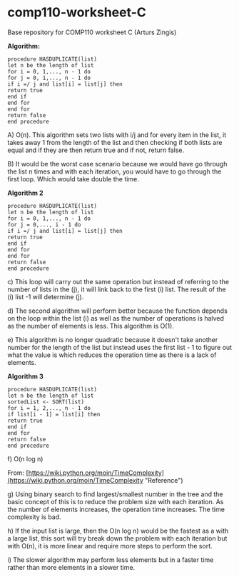 # comp110-worksheet-C
Base repository for COMP110 worksheet C (Arturs Zingis)


**Algorithm:**

	procedure HASDUPLICATE(list)
	let n be the length of list
	for i = 0, 1,..., n - 1 do
	for j = 0, 1,..., n - 1 do
	if i =/ j and list[i] = list[j] then
	return true
	end if
	end for
	end for
	return false
	end procedure


A) O(n). This algorithm sets two lists with i/j and for every item in the list, it takes away 1 from the length of the list and then checking if both lists are equal and if they are then return true and if not, return false. 

B) It would be the worst case scenario because we would have go through the list n times and with each iteration, you would have to go through the first loop. Which would take double the time.

**Algorithm 2**

	procedure HASDUPLICATE(list)
	let n be the length of list
	for i = 0, 1,..., n - 1 do
	for j = 0,..., i - 1 do
	if i =/ j and list[i] = list[j] then
	return true
	end if
	end for
	end for
	return false
	end procedure

c) This loop will carry out the same operation but instead of referring to the number of lists in the (j), it will link back to the first (i) list. The result of the (i) list -1 will determine (j).

d) The second algorithm will perform better because the function depends on the loop within the list (i) as well as the number of operations is halved as the number of elements is less. This algorithm is O(1).

e) This algorithm is no longer quadratic because it doesn't take another number for the length of the list but instead uses the first list - 1 to figure out what the value is which reduces the operation time as there is a lack of elements.
 

**Algorithm 3**

	procedure HASDUPLICATE(list)
	let n be the length of list
	sortedList <- SORT(list)
	for i = 1, 2,..., n - 1 do
	if list[i - 1] = list[i] then
	return true
	end if
	end for
	return false
	end procedure

f) O(n log n)

From: [https://wiki.python.org/moin/TimeComplexity](https://wiki.python.org/moin/TimeComplexity "Reference")

g) Using binary search to find largest/smallest number in the tree and the basic concept of this is to reduce the problem size with each iteration. As the number of elements increases, the operation time increases. The time complexity is bad.

h) If the input list is large, then the O(n log n) would be the fastest as a with a large list, this sort will try break down the problem with each iteration but with O(n), it is more linear and require more steps to perform the sort.

i) The slower algorithm may perform less elements but in a faster time rather than more elements in a slower time.